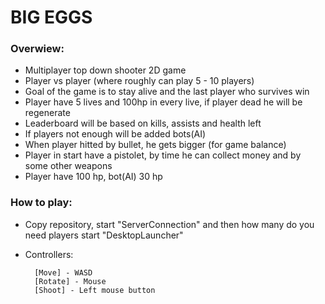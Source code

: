 # BIG EGGS
### **Overwiew:**
* Multiplayer top down shooter 2D game
* Player vs player (where roughly can play 5 - 10 players)
* Goal of the game is to stay alive and the last player who survives win
* Player have 5 lives and 100hp in every live, if player dead he will be regenerate
* Leaderboard will be based on kills, assists and health left
* If players not enough will be added bots(AI)
* When player hitted by bullet, he gets bigger (for game balance)
* Player in start have a pistolet, by time he can collect money and by some other weapons
* Player have 100 hp, bot(AI) 30 hp


### **How to play:**
* Copy repository, start "ServerConnection" and then how many do you need players start "DesktopLauncher"
* Controllers:

		[Move] - WASD
		[Rotate] - Mouse
		[Shoot] - Left mouse button


